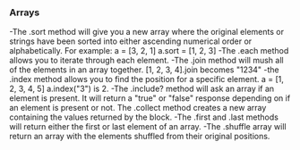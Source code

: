 ### Arrays
-The .sort method will give you a new array where the original elements or strings have been sorted into either ascending numerical order or alphabetically.
For example: a = [3, 2, 1]
             a.sort = [1, 2, 3]
-The .each method allows you to iterate through each element.
-The .join method will mush all of the elements in an array together.
    [1, 2, 3, 4].join becomes "1234"
-the .index method allows you to find the position for a specific element.
  a = [1, 2, 3, 4, 5] a.index("3") is 2.
-The .include? method will ask an array if an element is present. It will return a "true" or "false" response depending on if an element is present or not.
The .collect method creates a new array containing the values returned by the block.
-The .first and .last methods will return either the first or last element of an array.
-The .shuffle array will return an array with the elements shuffled from their original positions.
  
